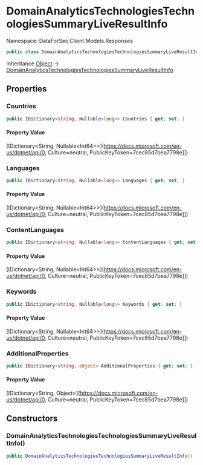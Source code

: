 # DomainAnalyticsTechnologiesTechnologiesSummaryLiveResultInfo

Namespace: DataForSeo.Client.Models.Responses

```csharp
public class DomainAnalyticsTechnologiesTechnologiesSummaryLiveResultInfo
```

Inheritance [Object](https://docs.microsoft.com/en-us/dotnet/api/Object) → [DomainAnalyticsTechnologiesTechnologiesSummaryLiveResultInfo](./DomainAnalyticsTechnologiesTechnologiesSummaryLiveResultInfo.md)

## Properties

### **Countries**

```csharp
public IDictionary<string, Nullable<long>> Countries { get; set; }
```

#### Property Value

[IDictionary&lt;String, Nullable&lt;Int64&gt;&gt;](https://docs.microsoft.com/en-us/dotnet/api/0, Culture=neutral, PublicKeyToken=7cec85d7bea7798e]])<br>

### **Languages**

```csharp
public IDictionary<string, Nullable<long>> Languages { get; set; }
```

#### Property Value

[IDictionary&lt;String, Nullable&lt;Int64&gt;&gt;](https://docs.microsoft.com/en-us/dotnet/api/0, Culture=neutral, PublicKeyToken=7cec85d7bea7798e]])<br>

### **ContentLanguages**

```csharp
public IDictionary<string, Nullable<long>> ContentLanguages { get; set; }
```

#### Property Value

[IDictionary&lt;String, Nullable&lt;Int64&gt;&gt;](https://docs.microsoft.com/en-us/dotnet/api/0, Culture=neutral, PublicKeyToken=7cec85d7bea7798e]])<br>

### **Keywords**

```csharp
public IDictionary<string, Nullable<long>> Keywords { get; set; }
```

#### Property Value

[IDictionary&lt;String, Nullable&lt;Int64&gt;&gt;](https://docs.microsoft.com/en-us/dotnet/api/0, Culture=neutral, PublicKeyToken=7cec85d7bea7798e]])<br>

### **AdditionalProperties**

```csharp
public IDictionary<string, object> AdditionalProperties { get; set; }
```

#### Property Value

[IDictionary&lt;String, Object&gt;](https://docs.microsoft.com/en-us/dotnet/api/0, Culture=neutral, PublicKeyToken=7cec85d7bea7798e]])<br>

## Constructors

### **DomainAnalyticsTechnologiesTechnologiesSummaryLiveResultInfo()**

```csharp
public DomainAnalyticsTechnologiesTechnologiesSummaryLiveResultInfo()
```
